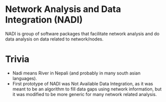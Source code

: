 # Network Analysis and Data Integration (NADI)

NADI is group of software packages that facilitate network analysis and do data analysis on data related to network/nodes.




# Trivia
- Nadi means River in Nepali (and probably in many south asian languages).
- First prototype of NADI was Not Available Data Integration, as it
  was meant to be an algorithm to fill data gaps using network
  information, but it was modified to be more generic for many network
  related analysis.
